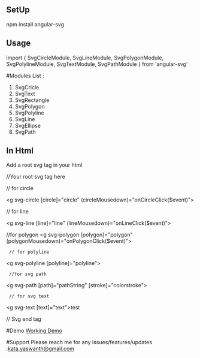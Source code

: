 

## SetUp

npm install angular-svg

## Usage

  import {
    SvgCircleModule,
    SvgLineModule,
    SvgPolygonModule,
    SvgPolylineModule,
    SvgTextModule,
    SvgPathModule
  } from 'angular-svg'

#Modules List :

1) SvgCricle
2) SvgText
3) SvgRectangle
4) SvgPolygon
5) SvgPolyline
6) SvgLine
7) SvgEllipse
8) SvgPath
  
## In Html

Add a root svg tag in your html



//Your root svg tag here

// for circle

  <g svg-circle
     [circle]="circle"
     (circleMousedown)="onCircleClick($event)"></g>

// for line

  <g svg-line
     [line]="line"
     (lineMousedown)="onLineClick($event)"></g>

//for polygon
  <g svg-polygon
     [polygon]="polygon"
     (polygonMousedown)="onPolygonClick($event)"></g>

     // for polyline
  <g svg-polyline
     [polyline]="polyline"></g>

     //for svg path
  <g svg-path
     [path]="pathString"
     [stroke]="colorstroke"></g>

     // for svg text
  <g svg-text
     [text]="text">test</g>

// Svg end tag

#Demo 
[Working Demo](https://stackblitz.com/edit/angular-svg-showcase?file=app%2Fapp.component.html)


#Support
Please reach me for any issues/features/updates :kata.yaswanth@gmail.com